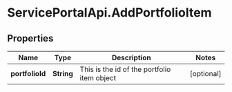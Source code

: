 # ServicePortalApi.AddPortfolioItem

## Properties
Name | Type | Description | Notes
------------ | ------------- | ------------- | -------------
**portfolioId** | **String** | This is the id of the portfolio item object | [optional] 


